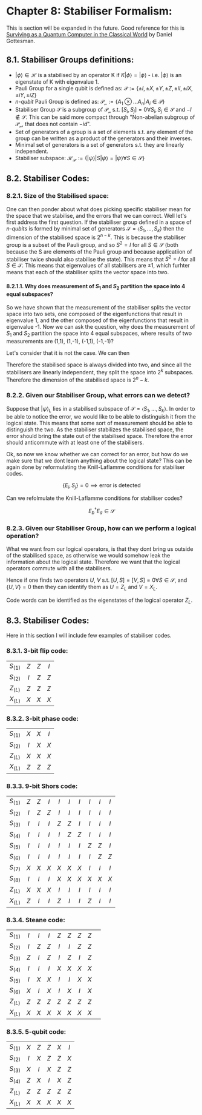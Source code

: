 # Chapter 8: Stabiliser Formalism:

This is section will be expanded in the future. Good reference for this is [Surviving as a Quantum Computer in the Classical World](https://www.cs.umd.edu/class/spring2024/cmsc858G/QECCbook-2024-ch1-15.pdf) by Daniel Gottesman.

## 8.1. Stabiliser Groups definitions:
- $\left|\phi\right> \in \mathcal{H}$ is a stabilised by an operator K if $K\left|\phi\right> = \left|\phi\right>$ - i.e. $\left|\phi\right>$ is an eigenstate of K with eigenvalue 1.
- Pauli Group for a single qubit is defined as: $\mathcal{P} := \left\{ \pm I, \pm X, \pm Y, \pm Z, \pm i I, \pm i X, \pm i Y, \pm i Z \right\}$
- _n-qubit_ Pauli Group is defined as: $\mathcal{P_n} := \{A_1 \otimes ... A_n |A_i \in \mathcal{P}\}$
- Stabiliser Group $\mathcal{S}$ is a subgroup of $\mathcal{P_n}$ s.t. $[S_i, S_j] = 0 \forall S_i, S_j \in \mathcal{S}$ and $-I \notin \mathcal{S}$. This can be said more compact through "Non-abelian subgroup of $\mathcal{P_n}$, that does not contain $-id$".
- Set of generators of a group is a set of elements s.t. any element of the group can be written as a product of the generators and their inverses.
- Minimal set of generators is a set of generators s.t. they are linearly independent.
- Stabiliser subspace: $\mathcal{H_S} := \{\left|\psi\right> | S\left|\psi\right> = \left|\psi\right> \forall S \in \mathcal{S}\}$

## 8.2. Stabiliser Codes:

### 8.2.1. Size of the Stabilised space:

One can then ponder about what does picking specific stabiliser mean for the space that we stabilise, and the errors that we can correct. Well let's first address the first question. If the stabiliser group defined in a space of _n-qubits_ is formed by minimal set of generators $\mathcal{S} = \left< S_1, ..., S_k \right>$ then the dimension of the stabilised space is $2^{n- k}$. This is because the stabiliser group is a subset of the Pauli group, and so $S^2=I$ for all $S \in \mathcal{S}$ (both because the S are elements of the Pauli group and because applicatiion of stabiliser twice should also stabilise the state). This means that $S^2 = I$ for all $S \in \mathcal{S}$. This means that eigenvalues of all stabilisers are $\pm 1$, which furhter means that each of the stabiliser splits the vector space into two.

#### 8.2.1.1. Why does measurement of $S_1$ and $S_2$ partition the space into 4 equal subspaces?

So we have shown that the measurement of the stabiliser splits the vector space into two sets, one composed of the eigenfunctions that result in eigenvalue 1, and the other composed of the eigenfunctions that result in eigenvalue -1. Now we can ask the question, why does the measurement of $S_1$ and $S_2$ partition the space into 4 equal subspaces, where results of two measurements are (1,1), (1,-1), (-1,1), (-1,-1)?

Let's consider that it is not the case. We can then 



Therefore the stabilised space is always divided into two, and since all the stabilisers are linearly independent, they split the space into $2^k$ subspaces. Therefore the dimension of the stabilised space is $2^n - k$.




### 8.2.2. Given our Stabiliser Group, what errors can we detect?

Suppose that $\left|\psi\right>_L$ lies in a stabilised subspace of $\mathcal{S}=\left< S_1, ..., S_k \right>$. In order to be able to notice the error, we would like to be able to distinguish it from the logical state. This means that some sort of measurement should be able to distinguish the two. As the stabiliser stabilizes the stabilised space, the error should bring the state out of the stabilised space. Therefore the error should anticommute with at least one of the stabilisers.

Ok, so now we know whether we can correct for an error, but how do we make sure that we dont learn anything about the logical state? This can be again done by reformulating the Knill-Laflamme conditions for stabiliser codes.

$$
\{ E_i, S_j \} = 0 \implies \text{error is detected}
$$

Can we refolmulate the Knill-Laflamme conditions for stabiliser codes?

$$
E_b^\dagger E_a \in \mathcal{S}
$$

### 8.2.3. Given our Stabiliser Group, how can we perform a logical operation?

What we want from our logical operators, is that they dont bring us outside of the stabilised space, as otherwise we would somehow leak the information about the logical state. Therefore we want that the logical operators commute with all the stabilisers. 

Hence if one finds two operators $U$, $V$ s.t. $[U, S]=[V, S]=0 \forall S \in \mathcal{S}$, and $\{U, V\}=0$ then they can identify them as $U=Z_L$ and $V=X_L$.

Code words can be identified as the eigenstates of the logical operator $Z_L$.


## 8.3. Stabiliser Codes:

Here in this section I will include few examples of stabiliser codes.

### 8.3.1. 3-bit flip code:

| | | | |
| :---: | :---: | :---: | :---: |
| $S_(1)$ | $Z$ | $Z$ | $I$ |
| $S_(2)$ | $I$ | $Z$ | $Z$ |
| $Z_(L)$ | $Z$ | $Z$ | $Z$ |
| $X_(L)$ | $X$ | $X$ | $X$ |

### 8.3.2. 3-bit phase code:
| | | | |
| :---: | :---: | :---: | :---: |
| $S_(1)$ | $X$ | $X$ | $I$ |
| $S_(2)$ | $I$ | $X$ | $X$ |
| $Z_(L)$ | $X$ | $X$ | $X$ |
| $X_(L)$ | $Z$ | $Z$ | $Z$ |

### 8.3.3. 9-bit Shors code:
| | | | | | | | | | |   
| :---: | :---: | :---: | :---: | :---: | :---: | :---: | :---: | :---: | :---: |
| $S_(1)$ | $Z$ | $Z$ | $I$ | $I$ | $I$ | $I$ | $I$ | $I$ | $I$ |
| $S_(2)$ | $I$ | $Z$ | $Z$ | $I$ | $I$ | $I$ | $I$ | $I$ | $I$ |
| $S_(3)$ | $I$ | $I$ | $I$ | $Z$ | $Z$ | $I$ | $I$ | $I$ | $I$ |
| $S_(4)$ | $I$ | $I$ | $I$ | $I$ | $Z$ | $Z$ | $I$ | $I$ | $I$ |
| $S_(5)$ | $I$ | $I$ | $I$ | $I$ | $I$ | $I$ | $Z$ | $Z$ | $I$ |
| $S_(6)$ | $I$ | $I$ | $I$ | $I$ | $I$ | $I$ | $I$ | $Z$ | $Z$ |
| $S_(7)$ | $X$ | $X$ | $X$ | $X$ | $X$ | $X$ | $I$ | $I$ | $I$ |
| $S_(8)$ | $I$ | $I$ | $I$ | $X$ | $X$ | $X$ | $X$ | $X$ | $X$ |
| $Z_(L)$ | $X$ | $X$ | $X$ | $I$ | $I$ | $I$ | $I$ | $I$ | $I$ |
| $X_(L)$ | $Z$ | $I$ | $I$ | $Z$ | $I$ | $I$ | $Z$ | $I$ | $I$ |

### 8.3.4. Steane code:
| | | | | | | | | |
| :---: | :---: | :---: | :---: | :---: | :---: | :---: | :---: | :---: |
| $S_(1)$ | $I$ | $I$ | $I$ | $Z$ | $Z$ | $Z$ | $Z$ |
| $S_(2)$ | $I$ | $Z$ | $Z$ | $I$ | $I$ | $Z$ | $Z$ |
| $S_(3)$ | $Z$ | $I$ | $Z$ | $I$ | $Z$ | $I$ | $Z$ |
| $S_(4)$ | $I$ | $I$ | $I$ | $X$ | $X$ | $X$ | $X$ |
| $S_(5)$ | $I$ | $X$ | $X$ | $I$ | $I$ | $X$ | $X$ |
| $S_(6)$ | $X$ | $I$ | $X$ | $I$ | $X$ | $I$ | $X$ |
| $Z_(L)$ | $Z$ | $Z$ | $Z$ | $Z$ | $Z$ | $Z$ | $Z$ |
| $X_(L)$ | $X$ | $X$ | $X$ | $X$ | $X$ | $X$ | $X$ |

### 8.3.5. 5-qubit code:

| | | | | | |
| :---: | :---: | :---: | :---: | :---: | :---: |
| $S_(1)$ | $X$ | $Z$ | $Z$ | $X$ | $I$ |
| $S_(2)$ | $I$ | $X$ | $Z$ | $Z$ | $X$ |
| $S_(3)$ | $X$ | $I$ | $X$ | $Z$ | $Z$ |
| $S_(4)$ | $Z$ | $X$ | $I$ | $X$ | $Z$ |
| $Z_(L)$ | $Z$ | $Z$ | $Z$ | $Z$ | $Z$ |
| $X_(L)$ | $X$ | $X$ | $X$ | $X$ | $X$ |